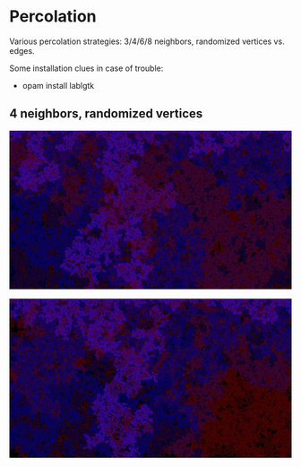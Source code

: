 # Percolation
Various percolation strategies: 3/4/6/8 neighbors, randomized vertices vs. edges.

Some installation clues in case of trouble:
* opam install lablgtk

## 4 neighbors, randomized vertices

![4 neighbors random vertices example 1](images/Neighbors_4_rand_vertices_ex_1.png)

![4 neighbors random vertices example 1](images/Neighbors_4_rand_vertices_ex_2.png)
